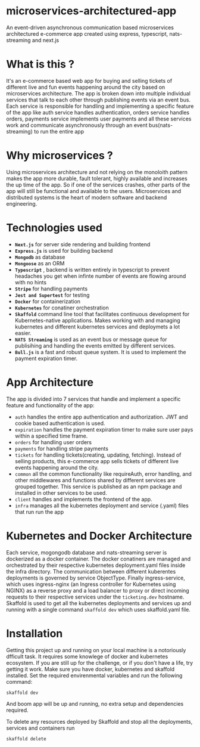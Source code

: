 # microservices-architectured-app
An event-driven asynchronous communication based microservices architectured e-commerce app created using express, typescript, nats-streaming and next.js

# What is this ?

It's an e-commerce based web app for buying and selling tickets of different live and fun events happening around the city based on microservices architecture. The app is broken down into multiple individual services that talk to each other through publishing events via an event bus. Each service is responsible for handling and implementing a specific feature of the app like auth service handles authentication, orders service handles orders, payments service implements user payments and all these services work and communicate asynchronously through an event bus(nats-streaming) to run the entire app

# Why microservices ?

Using microservices architecture and not relying on the monoloith pattern makes the app more durable, fault tolerant, highly available and increases the up time of the app. So if one of the services crashes, other parts of the app will still be functional and available to the users. Microservices and distributed systems is the heart of modern software and backend engineering.


# Technologies used

- **`Next.js`** for server side rendering and building frontend
- **`Express.js`** is used for building backend
- **`Mongodb`** as database
- **`Mongoose`** as an ORM
- **`Typescript`** , backend is written entirely in typescript to prevent headaches you get when infinte number of events are flowing around with no hints
- **`Stripe`** for handling payments
- **`Jest and Supertest`** for testing 
- **`Docker`** for containerization
- **`Kubernetes`** for conatiner orchestration
- **`Skaffold`** command line tool that facilitates continuous development for Kubernetes-native applications. Makes working with and managing kubernetes 
                  and different kubernetes services and deploymets a lot easier.
- **`NATS Streaming`** is used as an event bus or message queue for publisihing and handling the events emitted by different services.
- **`Bull.js`** is a fast and robust queue system. It is used to implement the payment expiration timer.


# App Architecture

The app is divided into 7 services that handle and implement a specific feature and functionality of the app:

- `auth` handles the entire app authentication and authorization. JWT and cookie based authentication is used.
- `expiration` handles the payment expiration timer to make sure user pays within a specified time frame. 
- `orders` for handling user orders
- `payments` for handling stripe payments
- `tickets` for handling tickets(creating, updating, fetching). Instead of selling products, this e-commerce app sells tickets of different live events happening                    around the city.
- `common` all the common functionality like requireAuth, error handling, and other middlewares and functions shared by different services are grouped together. 
            This service is published as an npm package and installed in other services to be used. 
- `client` handles and implements the frontend of the app.
- `infra`  manages all the kubernetes deployment and service (.yaml) files that run run the app


# Kubernetes and Docker Architecture

Each service, mogongodb database and nats-streaming server is dockerized as a docker container. The docker conatiners are managed and orchestrated by their respective kubernetes deployment.yaml files inside the infra directory. The communication between different kuberentes deployments is governed by service ObjectType.
Finally ingress-service, which uses ingress-nginx (an Ingress controller for Kubernetes using NGINX) as a reverse proxy and a load balancer to proxy or direct incoming requests to their respective services under the `ticketing.dev` hostname. Skaffold is used to get all the kubernetes deployments and services up and running with a single command  `skaffold dev` which uses skaffold.yaml file. 

#  Installation 

Getting this project up and running on your local machine is a notoriously dfficult task. It requires some knowlege of docker and kubernetes ecosystem. If you 
are still up for the challenge, or if you don't have a life, try getting it work. Make sure you have docker, kubernetes and skaffold installed. Set the required envirenmental variables and run the following command:

```
skaffold dev
```

And boom app will be up and running, no extra setup and dependencies required.

To delete any resources deployed by Skaffold and stop all the deployments, services and containers run 

```
skaffold delete
```

